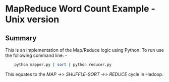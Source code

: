 # MapReduce Word Count Example - Unix version

## Summary
This is an implementation of the Map/Reduce logic using Python.
To run use the following command line: -

```bash
	python mapper.py | sort | python reducer.py 
```

This equates to the *MAP ->> SHUFFLE-SORT ->> REDUCE* cycle in Hadoop.

